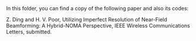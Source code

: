 In this folder, you can find a copy of the following paper and also its codes:

Z. Ding and H. V. Poor, Utilizing Imperfect Resolution of Near-Field Beamforming: A Hybrid-NOMA Perspective, IEEE Wireless Communications Letters, submitted. 
